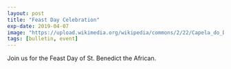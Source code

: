 ```yaml
---
layout: post
title: "Feast Day Celebration"
exp-date: 2019-04-07
image: "https://upload.wikimedia.org/wikipedia/commons/2/22/Capela_do_Divino_Esp%C3%ADrito_Santo_em_Porto_Alegre_011-aa.JPG"
tags: [bulletin, event]
---
```


Join us for the Feast Day of St. Benedict the African. 